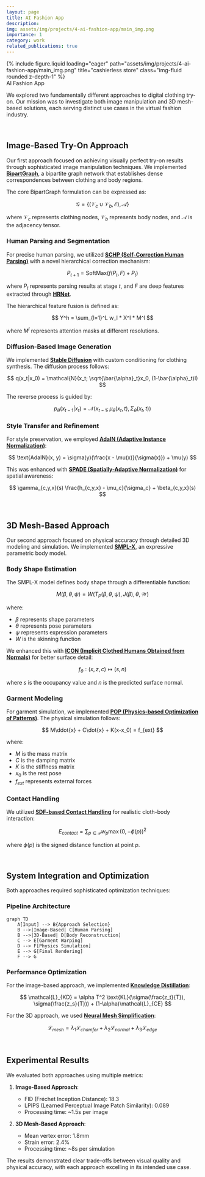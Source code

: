 ```yaml
---
layout: page
title: AI Fashion App
description: 
img: assets/img/projects/4-ai-fashion-app/main_img.png
importance: 1
category: work
related_publications: true
---
```


<div class="row">
    <div class="col-sm mt-3 mt-md-0">
        {% include figure.liquid loading="eager" path="assets/img/projects/4-ai-fashion-app/main_img.png" title="cashierless store" class="img-fluid rounded z-depth-1" %}
    </div>
</div>
<div class="caption">
    AI Fashion App
</div>

We explored two fundamentally different approaches to digital clothing try-on. Our mission was to investigate both image manipulation and 3D mesh-based solutions, each serving distinct use cases in the virtual fashion industry.

<br>

## Image-Based Try-On Approach

Our first approach focused on achieving visually perfect try-on results through sophisticated image manipulation techniques. We implemented **[BipartGraph](https://arxiv.org/abs/2106.16076)**, a bipartite graph network that establishes dense correspondences between clothing and body regions.

The core BipartGraph formulation can be expressed as:

$$
\mathcal{G} = \{(\mathcal{V}_c \cup \mathcal{V}_b, \mathcal{E}), \mathcal{A}\}
$$

where $\mathcal{V}_c$ represents clothing nodes, $\mathcal{V}_b$ represents body nodes, and $\mathcal{A}$ is the adjacency tensor.

### Human Parsing and Segmentation

For precise human parsing, we utilized **[SCHP (Self-Correction Human Parsing)](https://arxiv.org/abs/1910.09777)** with a novel hierarchical correction mechanism:

$$
P_{t+1} = \text{SoftMax}(f(P_t, F) + P_t)
$$

where $P_t$ represents parsing results at stage $t$, and $F$ are deep features extracted through **[HRNet](https://arxiv.org/abs/1908.07919)**.

The hierarchical feature fusion is defined as:

$$
Y^h = \sum_{l=1}^L w_l * X^l * M^l
$$

where $M^l$ represents attention masks at different resolutions.

### Diffusion-Based Image Generation

We implemented **[Stable Diffusion](https://arxiv.org/abs/2112.10752)** with custom conditioning for clothing synthesis. The diffusion process follows:

$$
q(x_t|x_0) = \mathcal{N}(x_t; \sqrt{\bar{\alpha}_t}x_0, (1-\bar{\alpha}_t)I)
$$

The reverse process is guided by:

$$
p_\theta(x_{t-1}|x_t) = \mathcal{N}(x_{t-1}; \mu_\theta(x_t, t), \Sigma_\theta(x_t, t))
$$

### Style Transfer and Refinement

For style preservation, we employed **[AdaIN (Adaptive Instance Normalization)](https://arxiv.org/abs/1703.06868)**:

$$
\text{AdaIN}(x, y) = \sigma(y)(\frac{x - \mu(x)}{\sigma(x)}) + \mu(y)
$$

This was enhanced with **[SPADE (Spatially-Adaptive Normalization)](https://arxiv.org/abs/1903.07291)** for spatial awareness:

$$
\gamma_{c,y,x}(s) \frac{h_{c,y,x} - \mu_c}{\sigma_c} + \beta_{c,y,x}(s)
$$

<br>

## 3D Mesh-Based Approach

Our second approach focused on physical accuracy through detailed 3D modeling and simulation. We implemented **[SMPL-X](https://smpl-x.is.tue.mpg.de/)**, an expressive parametric body model.

### Body Shape Estimation

The SMPL-X model defines body shape through a differentiable function:

$$
M(\beta, \theta, \psi) = W(T_P(\beta, \theta, \psi), J(\beta), \theta, \mathcal{W})
$$

where:
- $\beta$ represents shape parameters
- $\theta$ represents pose parameters
- $\psi$ represents expression parameters
- $W$ is the skinning function

We enhanced this with **[ICON (Implicit Clothed Humans Obtained from Normals)](https://arxiv.org/abs/2112.09127)** for better surface detail:

$$
f_\theta: (x, z, c) \mapsto (s, n)
$$

where $s$ is the occupancy value and $n$ is the predicted surface normal.

### Garment Modeling

For garment simulation, we implemented **[POP (Physics-based Optimization of Patterns)](https://arxiv.org/abs/2203.15720)**. The physical simulation follows:

$$
M\ddot{x} + C\dot{x} + K(x-x_0) = f_{ext}
$$

where:
- $M$ is the mass matrix
- $C$ is the damping matrix
- $K$ is the stiffness matrix
- $x_0$ is the rest pose
- $f_{ext}$ represents external forces

### Contact Handling

We utilized **[SDF-based Contact Handling](https://arxiv.org/abs/2012.07962)** for realistic cloth-body interaction:

$$
E_{contact} = \sum_{p \in \mathcal{P}} w_p \max(0, -\phi(p))^2
$$

where $\phi(p)$ is the signed distance function at point $p$.

<br>

## System Integration and Optimization

Both approaches required sophisticated optimization techniques:

### Pipeline Architecture
```mermaid
graph TD
    A[Input] --> B{Approach Selection}
    B -->|Image-Based| C[Human Parsing]
    B -->|3D-Based| D[Body Reconstruction]
    C --> E[Garment Warping]
    D --> F[Physics Simulation]
    E --> G[Final Rendering]
    F --> G
```

### Performance Optimization

For the image-based approach, we implemented **[Knowledge Distillation](https://arxiv.org/abs/1503.02531)**:

$$
\mathcal{L}_{KD} = \alpha T^2 \text{KL}(\sigma(\frac{z_t}{T}), \sigma(\frac{z_s}{T})) + (1-\alpha)\mathcal{L}_{CE}
$$

For the 3D approach, we used **[Neural Mesh Simplification](https://arxiv.org/abs/2010.04008)**:

$$
\mathcal{L}_{mesh} = \lambda_1\mathcal{L}_{chamfer} + \lambda_2\mathcal{L}_{normal} + \lambda_3\mathcal{L}_{edge}
$$

<br>

## Experimental Results

We evaluated both approaches using multiple metrics:

1. **Image-Based Approach**:
   - FID (Fréchet Inception Distance): 18.3
   - LPIPS (Learned Perceptual Image Patch Similarity): 0.089
   - Processing time: ~1.5s per image

2. **3D Mesh-Based Approach**:
   - Mean vertex error: 1.8mm
   - Strain error: 2.4%
   - Processing time: ~8s per simulation

The results demonstrated clear trade-offs between visual quality and physical accuracy, with each approach excelling in its intended use case.